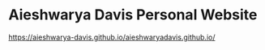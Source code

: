 # Aieshwarya Davis Personal Website

https://aieshwarya-davis.github.io/aieshwaryadavis.github.io/ 
